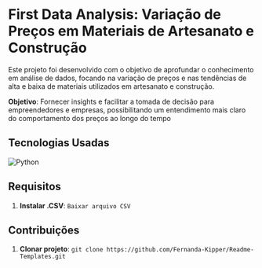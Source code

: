 # First Data Analysis: Variação de Preços em Materiais de Artesanato e Construção

Este projeto foi desenvolvido com o objetivo de aprofundar o conhecimento em análise de dados, focando na variação de preços e nas tendências de alta e baixa de materiais utilizados em artesanato e construção.

**Objetivo**: Fornecer insights e facilitar a tomada de decisão para empreendedores e empresas, possibilitando um entendimento mais claro do comportamento dos preços ao longo do tempo

## Tecnologias Usadas

![Python](https://img.shields.io/badge/python-3670A0?style=for-the-badge&logo=python&logoColor=ffdd54)


## Requisitos

1. **Instalar .CSV**: `Baixar arquivo CSV`

## Contribuições

1. **Clonar projeto**: `git clone https://github.com/Fernanda-Kipper/Readme-Templates.git`
